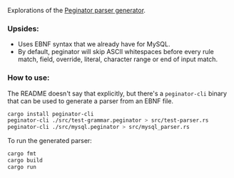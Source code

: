 Explorations of the [Peginator parser generator](https://github.com/badicsalex/peginator).

### Upsides:

* Uses EBNF syntax that we already have for MySQL.
* By default, peginator will skip ASCII whitespaces before every rule match, field, override, literal, character range or end of input match.

### How to use:

The README doesn't say that explicitly, but there's a `peginator-cli` binary that can be used to generate a parser from an EBNF file.

```sh
cargo install peginator-cli
peginator-cli ./src/test-grammar.peginator > src/test-parser.rs
peginator-cli ./src/mysql.peginator > src/mysql_parser.rs
```

To run the generated parser:

```sh
cargo fmt
cargo build
cargo run
```